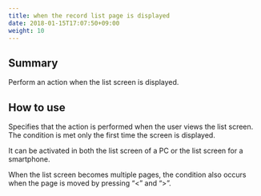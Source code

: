 ```yaml
---
title: when the record list page is displayed
date: 2018-01-15T17:07:50+09:00
weight: 10
---
```

## Summary

Perform an action when the list screen is displayed.

## How to use

Specifies that the action is performed when the user views the list screen. The condition is met only the first time the screen is displayed.

It can be activated in both the list screen of a PC or the list screen for a smartphone.

When the list screen becomes multiple pages, the condition also occurs when the page is moved by pressing “<” and “>”.
